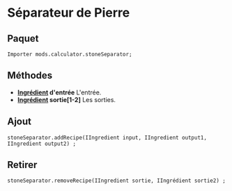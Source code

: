 # Séparateur de Pierre

## Paquet
```zenscript
Importer mods.calculator.stoneSeparator;
```

## Méthodes

- **[Ingrédient](/Vanilla/Variable_Types/IIngredient/) d'entrée** L'entrée.
- **[Ingrédient](/Vanilla/Variable_Types/IIngredient/) sortie[1-2]** Les sorties.


## Ajout

```zenscript
stoneSeparator.addRecipe(IIngredient input, IIngredient output1, IIngredient output2) ;
```

## Retirer
```zenscript
stoneSeparator.removeRecipe(IIngredient sortie, IIngrédient sortie2) ;
```